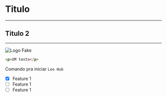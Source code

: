 # Titulo
---
## Titulo 2
---

![Logo Fake](../Leo/fakeimg)

```html
<p>UM texto</p>
```

Comando pra iniciar `Leo Hub`

- [x] Feature 1
- [ ] Feature 1
- [ ] Feature 1